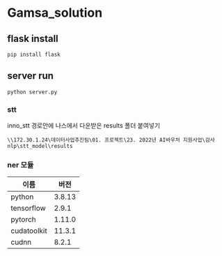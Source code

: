 # Gamsa_solution

## flask install
```
pip install flask
```

## server run
```
python server.py
```

### stt
inno_stt 경로안에 나스에서 다운받은 results 폴더 붙여넣기
```
\\172.30.1.24\데이터사업추진팀\01. 프로젝트\23. 2022년 AI바우처 지원사업\감사nlp\stt_model\results
```

### ner 모듈
|이름|버전|
|------|---|
|python|3.8.13|
|tensorflow|2.9.1|
|pytorch|1.11.0|
|cudatoolkit|11.3.1|
|cudnn|8.2.1|



